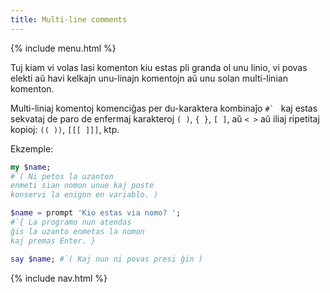 ```yaml
---
title: Multi-line comments
---
```


{% include menu.html %}

Tuj kiam vi volas lasi komenton kiu estas pli granda ol unu linio, vi povas elekti aŭ havi kelkajn unu-linajn komentojn aŭ unu solan multi-linian komenton.

Multi-liniaj komentoj komenciĝas per du-karaktera kombinaĵo ``#` `` kaj estas sekvataj de paro de enfermaj karakteroj `( )`, `{ }`, `[ ]`, aŭ `< >` aŭ iliaj ripetitaj kopioj: `(( ))`, `[[[ ]]]`, ktp.

Ekzemple:

```raku
my $name;
#`( Ni petos la uzanton
enmeti sian nomon unue kaj poste
konservi la enigon en variablo. )

$name = prompt 'Kio estas via nomo? ';
#`{ La programo nun atendas
ĝis la uzanto enmetas la nomon
kaj premas Enter. }

say $name; #`( Kaj nun ni povas presi ĝin )
```

{% include nav.html %}